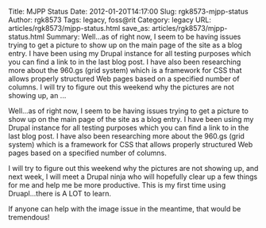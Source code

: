 Title: MJPP Status
Date: 2012-01-20T14:17:00
Slug: rgk8573-mjpp-status
Author: rgk8573
Tags: legacy, foss@rit
Category: legacy
URL: articles/rgk8573/mjpp-status.html
save_as: articles/rgk8573/mjpp-status.html
Summary: Well...as of right now, I seem to be having issues trying to get a picture to show up on the main page of the site as a blog entry. I have been using my Drupal instance for all testing purposes which you can find a link to in the last blog post. I have also been researching more about the 960.gs (grid system) which is a framework for CSS that allows properly structured Web pages based on a specified number of columns.  I will try to figure out this weekend why the pictures are not showing up, an ... 

Well...as of right now, I seem to be having issues trying to get a picture to
show up on the main page of the site as a blog entry. I have been using my
Drupal instance for all testing purposes which you can find a link to in the
last blog post. I have also been researching more about the 960.gs (grid
system) which is a framework for CSS that allows properly structured Web pages
based on a specified number of columns.

I will try to figure out this weekend why the pictures are not showing up, and
next week, I will meet a Drupal ninja who will hopefully clear up a few things
for me and help me be more productive. This is my first time using
Druapl...there is A LOT to learn.

If anyone can help with the image issue in the meantime, that would be
tremendous!

